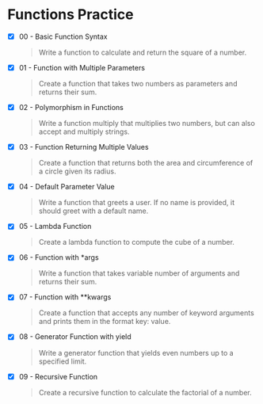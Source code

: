 # Functions Practice

- [x] 00 - Basic Function Syntax

  > Write a function to calculate and return the square of a number.

- [x] 01 - Function with Multiple Parameters

  > Create a function that takes two numbers as parameters and returns their sum.

- [x] 02 - Polymorphism in Functions

  > Write a function multiply that multiplies two numbers, but can also accept and multiply strings.

- [x] 03 - Function Returning Multiple Values

  > Create a function that returns both the area and circumference of a circle given its radius.

- [x] 04 - Default Parameter Value

  > Write a function that greets a user. If no name is provided, it should greet with a default name.

- [x] 05 - Lambda Function

  > Create a lambda function to compute the cube of a number.

- [x] 06 - Function with \*args

  > Write a function that takes variable number of arguments and returns their sum.

- [x] 07 - Function with \*\*kwargs

  > Create a function that accepts any number of keyword arguments and prints them in the format key: value.

- [x] 08 - Generator Function with yield

  > Write a generator function that yields even numbers up to a specified limit.

- [x] 09 - Recursive Function

  > Create a recursive function to calculate the factorial of a number.
